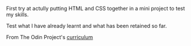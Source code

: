 First try at actully putting HTML and CSS together in a mini project to test my skills.

Test what I have already learnt and what has been retained so far.

From The Odin Project's [curriculum](http://www.theodinproject.com/courses/web-development-101/lessons/html-css)
